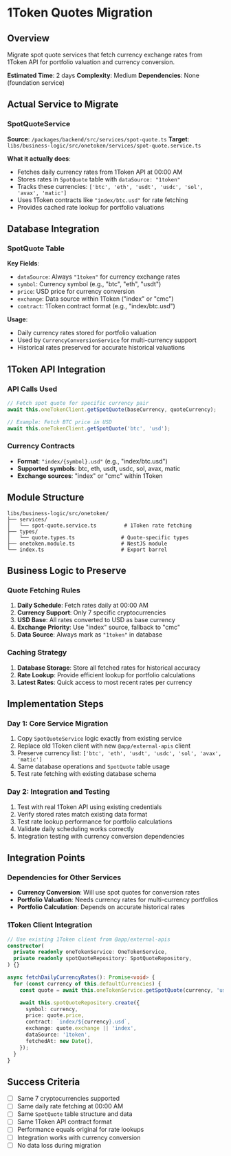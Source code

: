# 1Token Quotes Migration

## Overview
Migrate spot quote services that fetch currency exchange rates from 1Token API for portfolio valuation and currency conversion.

**Estimated Time**: 2 days
**Complexity**: Medium
**Dependencies**: None (foundation service)

## Actual Service to Migrate

### SpotQuoteService
**Source**: `/packages/backend/src/services/spot-quote.ts`
**Target**: `libs/business-logic/src/onetoken/services/spot-quote.service.ts`

**What it actually does**:
- Fetches daily currency rates from 1Token API at 00:00 AM
- Stores rates in `SpotQuote` table with `dataSource: "1token"`
- Tracks these currencies: `['btc', 'eth', 'usdt', 'usdc', 'sol', 'avax', 'matic']`
- Uses 1Token contracts like `"index/btc.usd"` for rate fetching
- Provides cached rate lookup for portfolio valuations

## Database Integration

### SpotQuote Table
**Key Fields**:
- `dataSource`: Always `"1token"` for currency exchange rates
- `symbol`: Currency symbol (e.g., "btc", "eth", "usdt")
- `price`: USD price for currency conversion
- `exchange`: Data source within 1Token ("index" or "cmc")
- `contract`: 1Token contract format (e.g., "index/btc.usd")

**Usage**:
- Daily currency rates stored for portfolio valuation
- Used by `CurrencyConversionService` for multi-currency support
- Historical rates preserved for accurate historical valuations

## 1Token API Integration

### API Calls Used
```typescript
// Fetch spot quote for specific currency pair
await this.oneTokenClient.getSpotQuote(baseCurrency, quoteCurrency);

// Example: Fetch BTC price in USD
await this.oneTokenClient.getSpotQuote('btc', 'usd');
```

### Currency Contracts
- **Format**: `"index/{symbol}.usd"` (e.g., "index/btc.usd")
- **Supported symbols**: btc, eth, usdt, usdc, sol, avax, matic
- **Exchange sources**: "index" or "cmc" within 1Token

## Module Structure

```
libs/business-logic/src/onetoken/
├── services/
│   └── spot-quote.service.ts         # 1Token rate fetching
├── types/
│   └── quote.types.ts               # Quote-specific types
├── onetoken.module.ts               # NestJS module
└── index.ts                         # Export barrel
```

## Business Logic to Preserve

### Quote Fetching Rules
1. **Daily Schedule**: Fetch rates daily at 00:00 AM
2. **Currency Support**: Only 7 specific cryptocurrencies
3. **USD Base**: All rates converted to USD as base currency
4. **Exchange Priority**: Use "index" source, fallback to "cmc"
5. **Data Source**: Always mark as `"1token"` in database

### Caching Strategy
1. **Database Storage**: Store all fetched rates for historical accuracy
2. **Rate Lookup**: Provide efficient lookup for portfolio calculations
3. **Latest Rates**: Quick access to most recent rates per currency

## Implementation Steps

### Day 1: Core Service Migration
1. Copy `SpotQuoteService` logic exactly from existing service
2. Replace old 1Token client with new `@app/external-apis` client
3. Preserve currency list: `['btc', 'eth', 'usdt', 'usdc', 'sol', 'avax', 'matic']`
4. Same database operations and `SpotQuote` table usage
5. Test rate fetching with existing database schema

### Day 2: Integration and Testing
1. Test with real 1Token API using existing credentials
2. Verify stored rates match existing data format
3. Test rate lookup performance for portfolio calculations
4. Validate daily scheduling works correctly
5. Integration testing with currency conversion dependencies

## Integration Points

### Dependencies for Other Services
- **Currency Conversion**: Will use spot quotes for conversion rates
- **Portfolio Valuation**: Needs currency rates for multi-currency portfolios
- **Portfolio Calculation**: Depends on accurate historical rates

### 1Token Client Integration
```typescript
// Use existing 1Token client from @app/external-apis
constructor(
  private readonly oneTokenService: OneTokenService,
  private readonly spotQuoteRepository: SpotQuoteRepository,
) {}

async fetchDailyCurrencyRates(): Promise<void> {
  for (const currency of this.defaultCurrencies) {
    const quote = await this.oneTokenService.getSpotQuote(currency, 'usd');

    await this.spotQuoteRepository.create({
      symbol: currency,
      price: quote.price,
      contract: `index/${currency}.usd`,
      exchange: quote.exchange || 'index',
      dataSource: '1token',
      fetchedAt: new Date(),
    });
  }
}
```

## Success Criteria
- [ ] Same 7 cryptocurrencies supported
- [ ] Same daily rate fetching at 00:00 AM
- [ ] Same `SpotQuote` table structure and data
- [ ] Same 1Token API contract format
- [ ] Performance equals original for rate lookups
- [ ] Integration works with currency conversion
- [ ] No data loss during migration